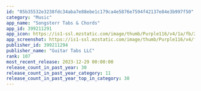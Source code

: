 ```yaml
---
id: "05b35532e3238fdc34aba7e88ebe1c179ca4e5876e7594f42137e84e3b997f50"
category: "Music"
app_name: "Songsterr Tabs & Chords"
app_id: 399211291
app_icon: https://is1-ssl.mzstatic.com/image/thumb/Purple116/v4/1a/fb/29/1afb29aa-9604-c057-86ab-f8b35c8b2904/AppIcon-1x_U007emarketing-0-7-0-85-220-0.png/1024x1024bb.png
app_screenshot: https://is1-ssl.mzstatic.com/image/thumb/Purple116/v4/f4/10/35/f41035ad-9b25-1270-a0fb-ef16042e5d7e/9a5f7a67-d346-4000-a23f-f9072630faec_6.5_inch__scr.1.png/2778x1284bb.png
publisher_id: 399211294
publisher_name: "Guitar Tabs LLC"
rank: 107
most_recent_release: 2023-12-29 00:00:00
release_count_in_past_year: 30
release_count_in_past_year_category: 11
release_count_in_past_year_top_in_category: 30
---
```

